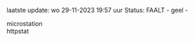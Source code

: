 laatste update: 
wo 29-11-2023 19:57   uur 
Status: FAALT - geel - 
<div class="service Y">microstation</div><div class="service Y">httpstat</div>